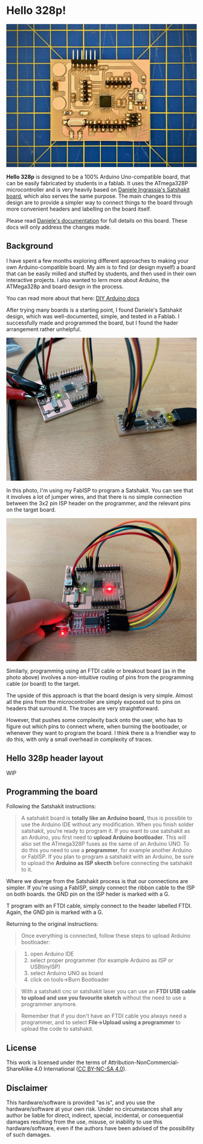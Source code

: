# Hello 328p!


![Hello 328p board](media/hello328p-milledandstuffed.jpg)

**Hello 328p** is designed to be a 100% Arduino Uno-compatible board, that can be easily fabricated by students in a fablab. It uses the ATmega328P microcontroller and is very heavily based on [Daniele Ingrassia's Satshakit board](https://github.com/satshakit/satshakit), which also serves the same purpose. The main changes to this design are to provide a simpler way to connect things to the board through more convenient headers and labelling on the board itself.

Please read [Daniele's documentation](https://github.com/satshakit/satshakit) for full details on this board. These docs will only address the changes made.

## Background

I have spent a few months exploring different approaches to making your own Arduino-compatible board. My aim is to find (or design myself) a board that can be easily milled and stuffed by students, and then used in their own interactive projects. I also wanted to lern more about Arduino, the ATMega328p and board design in the process. 

You can read more about that here: [DIY Arduino docs](https://fablabbrighton.github.io/digital-fabrication-module/diy-arduino/)

After trying many boards is a starting point, I found Daniele's Satshakit design, which was well-documented, simple, and tested in a Fablab. I successfully made and programmed the board, but I found the hader arrangement rather unhelpful.

![Programming the satshakit with a FabISP](media/program-satshakit.jpg)


In this photo, I'm using my FabISP to program a Satshakit. You can see that it involves a lot of jumper wires, and that there is no simple connection between the 3x2 pin ISP header on the programmer, and the relevant pins on the target board. 

![Programming the satshakit via FTDI](media/program-satshakit2.jpg)

Similarly, programming using an FTDI cable or breakout board (as in the photo above) involves a non-intuitive routing of pins from the programming cable (or board) to the target.

The upside of this approach is that the board design is very simple. Almost all the pins from the microcontroller are simply exposed out to pins on headers that surround it. The traces are very straightforward.

However, that pushes some complexity back onto the user, who has to figure out which pins to connect where, when burning the bootloader, or whenever they want to program the board. I think there is a friendlier way to do this, with only a small overhead in complexity of traces.

## Hello 328p header layout


WIP


## Programming the board

Following the Satshakit instructions: 


> A satshakit board is **totally like an Arduino board**, thus is possible to use the Arduino IDE without any modification. When you finish solder satshakit, you're ready to program it. If you want to use satshakit as an Arduino, you first need to **upload Arduino bootloader**. This will also set the ATmega328P fuses as the same of an Arduino UNO.
> To do this you need to use a **programmer**, for example another Arduino or FabISP. If you plan to program a satshakit with an Arduino, be sure to upload the **Arduino as ISP skecth** before connecting the satshakit to it.

Where we diverge from the Satshakit process is that our connections are simpler. If you're using a FabISP, simply connect the ribbon cable to the ISP on both boards. the GND pin on the ISP heder is marked with a G.

T program with an FTDI cable, simply connect to the header labelled FTDI. Again, the GND pin is marked with a G.


Returning to the original instructions:

> Once everything is connected, follow these steps to upload Arduino bootloader:

> 1. open Arduino IDE
> 2. select proper programmer (for example Arduino as ISP or USBtinyISP)
> 3. select Arduino UNO as board
> 4. click on tools->Burn Bootloader

> With a satshakit cnc or satshakit laser you can use an **FTDI USB cable to upload and use you favourite sketch** without the need to use a programmer anymore.

> Remember that if you don't have an FTDI cable you always need a programmer, and to select **File->Upload using a programmer** to upload the code to satshakit.


License
--
This work is licensed under the terms of Attribution-NonCommercial-ShareAlike 4.0 International ([CC BY-NC-SA 4.0](https://creativecommons.org/licenses/by-nc-sa/4.0/)).

Disclaimer  
--

<div class="align-justify">
This hardware/software is provided "as is", and you use the hardware/software at your own risk. Under no circumstances shall any author be liable for direct, indirect, special, incidental, or consequential damages resulting from the use, misuse, or inability to use this hardware/software, even if the authors have been advised of the possibility of such damages.</div>
